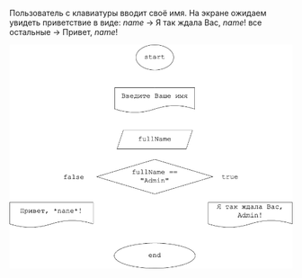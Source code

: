 Пользователь с клавиатуры вводит своё имя.
На экране ожидаем увидеть приветствие в виде:
*name* -> Я так ждала Вас, *name*!
все остальные -> Привет, *name*!

![](./schema.drawio.png)
